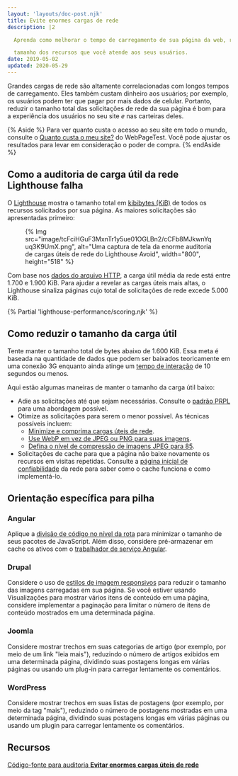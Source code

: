 ```yaml
---
layout: 'layouts/doc-post.njk'
title: Evite enormes cargas de rede
description: |2

  Aprenda como melhorar o tempo de carregamento de sua página da web, reduzindo o arquivo total

  tamanho dos recursos que você atende aos seus usuários.
date: 2019-05-02
updated: 2020-05-29
---
```


Grandes cargas de rede são altamente correlacionadas com longos tempos de carregamento. Eles também custam dinheiro aos usuários; por exemplo, os usuários podem ter que pagar por mais dados de celular. Portanto, reduzir o tamanho total das solicitações de rede da sua página é bom para a experiência dos usuários no seu site *e* nas carteiras deles.

{% Aside %} Para ver quanto custa o acesso ao seu site em todo o mundo, consulte o [Quanto custa o meu site?](https://whatdoesmysitecost.com/) do WebPageTest. Você pode ajustar os resultados para levar em consideração o poder de compra. {% endAside %}

## Como a auditoria de carga útil da rede Lighthouse falha

O [Lighthouse](https://developers.google.com/web/tools/lighthouse/) mostra o tamanho total em [kibibytes (KiB)](https://en.wikipedia.org/wiki/Kibibyte) de todos os recursos solicitados por sua página. As maiores solicitações são apresentadas primeiro:

<figure>{% Img src="image/tcFciHGuF3MxnTr1y5ue01OGLBn2/cCFb8MJkwnYquq3K9UmX.png", alt="Uma captura de tela da enorme auditoria de cargas úteis de rede do Lighthouse Avoid", width="800", height="518" %}</figure>

Com base nos [dados do arquivo HTTP](https://httparchive.org/reports/state-of-the-web?start=latest#bytesTotal), a carga útil média da rede está entre 1.700 e 1.900 KiB. Para ajudar a revelar as cargas úteis mais altas, o Lighthouse sinaliza páginas cujo total de solicitações de rede excede 5.000 KiB.

{% Partial 'lighthouse-performance/scoring.njk' %}

## Como reduzir o tamanho da carga útil

Tente manter o tamanho total de bytes abaixo de 1.600 KiB. Essa meta é baseada na quantidade de dados que podem ser baixados teoricamente em uma conexão 3G enquanto ainda atinge um [tempo de interação](https://web.dev/tti/) de 10 segundos ou menos.

Aqui estão algumas maneiras de manter o tamanho da carga útil baixo:

- Adie as solicitações até que sejam necessárias. Consulte o [padrão PRPL](https://web.dev/apply-instant-loading-with-prpl/) para uma abordagem possível.
- Otimize as solicitações para serem o menor possível. As técnicas possíveis incluem:
    - [Minimize e comprima cargas úteis de rede](https://web.dev/reduce-network-payloads-using-text-compression/).
    - [Use WebP em vez de JPEG ou PNG para suas imagens](https://web.dev/serve-images-webp/).
    - [Defina o nível de compressão de imagens JPEG para 85](https://web.dev/use-imagemin-to-compress-images/).
- Solicitações de cache para que a página não baixe novamente os recursos em visitas repetidas. Consulte a [página inicial de confiabilidade](https://web.dev/reliable/) da rede para saber como o cache funciona e como implementá-lo.

## Orientação específica para pilha

### Angular

Aplique a [divisão de código no nível da rota](https://web.dev/route-level-code-splitting-in-angular/) para minimizar o tamanho de seus pacotes de JavaScript. Além disso, considere pré-armazenar em cache os ativos com o [trabalhador de serviço Angular](https://web.dev/precaching-with-the-angular-service-worker/).

### Drupal

Considere o uso de [estilos de imagem responsivos](https://www.drupal.org/docs/8/mobile-guide/responsive-images-in-drupal-8) para reduzir o tamanho das imagens carregadas em sua página. Se você estiver usando Visualizações para mostrar vários itens de conteúdo em uma página, considere implementar a paginação para limitar o número de itens de conteúdo mostrados em uma determinada página.

### Joomla

Considere mostrar trechos em suas categorias de artigo (por exemplo, por meio de um link "leia mais"), reduzindo o número de artigos exibidos em uma determinada página, dividindo suas postagens longas em várias páginas ou usando um plug-in para carregar lentamente os comentários.

### WordPress

Considere mostrar trechos em suas listas de postagens (por exemplo, por meio da tag "mais"), reduzindo o número de postagens mostradas em uma determinada página, dividindo suas postagens longas em várias páginas ou usando um plugin para carregar lentamente os comentários.

## Recursos

[Código-fonte para auditoria **Evitar enormes cargas úteis de rede**](https://github.com/GoogleChrome/lighthouse/blob/master/lighthouse-core/audits/byte-efficiency/total-byte-weight.js)
